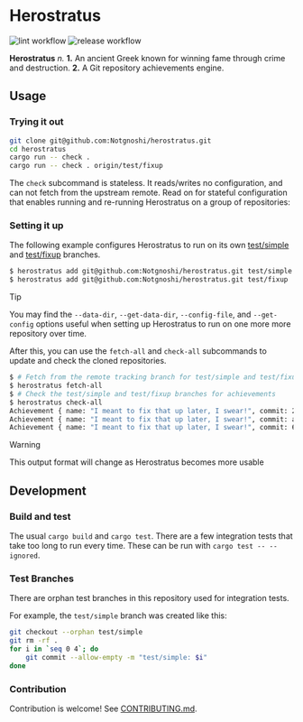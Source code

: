 # Herostratus
![lint workflow](https://github.com/Notgnoshi/herostratus/actions/workflows/lint.yml/badge.svg?event=push)
![release workflow](https://github.com/Notgnoshi/herostratus/actions/workflows/release.yml/badge.svg?event=push)

**Herostratus** *n.* **1.** An ancient Greek known for winning fame through crime and destruction.
**2.** A Git repository achievements engine.

## Usage

### Trying it out

```sh
git clone git@github.com:Notgnoshi/herostratus.git
cd herostratus
cargo run -- check .
cargo run -- check . origin/test/fixup
```

The `check` subcommand is stateless. It reads/writes no configuration, and can not fetch from the
upstream remote. Read on for stateful configuration that enables running and re-running Herostratus
on a group of repositories:

### Setting it up

The following example configures Herostratus to run on its own
[test/simple](https://github.com/Notgnoshi/herostratus/tree/test/simple) and
[test/fixup](https://github.com/Notgnoshi/herostratus/tree/test/fixup) branches.

```sh
$ herostratus add git@github.com:Notgnoshi/herostratus.git test/simple
$ herostratus add git@github.com:Notgnoshi/herostratus.git test/fixup
```

> [!TIP]
> You may find the `--data-dir`, `--get-data-dir`, `--config-file`, and `--get-config` options
> useful when setting up Herostratus to run on one more more repository over time.

After this, you can use the `fetch-all` and `check-all` subcommands to update and check the cloned
repositories.
```sh
$ # Fetch from the remote tracking branch for test/simple and test/fixup
$ herostratus fetch-all
$ # Check the test/simple and test/fixup branches for achievements
$ herostratus check-all
Achievement { name: "I meant to fix that up later, I swear!", commit: 2721748d8fa0b0cc3302b41733d37e30161eabfd }
Achievement { name: "I meant to fix that up later, I swear!", commit: a987013884fc7dafbe9eb080d7cbc8625408a85f }
Achievement { name: "I meant to fix that up later, I swear!", commit: 60b480b554dbd5266eec0f2378f72df5170a6702 }
```

> [!WARNING]
> This output format will change as Herostratus becomes more usable

## Development

### Build and test
The usual `cargo build` and `cargo test`. There are a few integration tests that take too long to
run every time. These can be run with `cargo test -- --ignored`.

### Test Branches
There are orphan test branches in this repository used for integration tests.

For example, the `test/simple` branch was created like this:
```sh
git checkout --orphan test/simple
git rm -rf .
for i in `seq 0 4`; do
    git commit --allow-empty -m "test/simple: $i"
done
```

### Contribution
Contribution is welcome! See [CONTRIBUTING.md](CONTRIBUTING.md).
